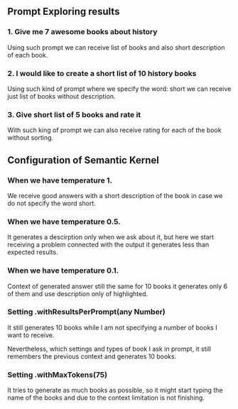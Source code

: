 ## Prompt Exploring results

### 1. Give me 7 awesome books about history

Using such prompt we can receive list of books and also short description of each book.

### 2. I would like to create a short list of 10 history books

Using such kind of prompt where we specify the word: short we can receive just list of books without description.

### 3. Give short list of 5 books and rate it

With such king of prompt we can also receive rating for each of the book without sorting.

## Configuration of Semantic Kernel

### When we have temperature 1.

We receive good answers with a short description of the book in case we do not specify the word short.

### When we have temperature 0.5.

It generates a descirption only when we ask about it, but here we start receiving a problem connected with the output 
it generates less than expected results.

### When we have temperature 0.1.

Context of generated answer still the same for 10 books it generates only 6 of them and use description only of highlighted.

### Setting .withResultsPerPrompt(any Number)

It still generates 10 books while I am not specifying a number of books I want to receive.

Nevertheless, which settings and types of book I ask in prompt, it still remembers the previous context and generates 10 books.

### Setting .withMaxTokens(75)

It tries to generate as much books as possible, so it might start typing the name of the books and due to the context limitation is not finishing.


